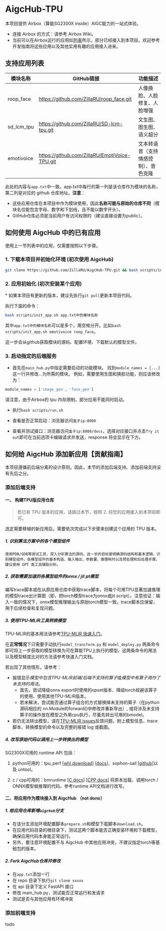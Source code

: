 # AigcHub-TPU

本项目提供 Airbox（算能SG2300X inside）AIGC能力的一站式体验。
- 连接 Airbox 的方式：请参考 Airbox Wiki。
- 当前可以在Airbox运行的应用如[列表](https://gitee.com/zilla0717/AirboxWiki/blob/master/README.md)所示，部分已经接入到本项目。欢迎参考开发指南将这些应用以及其他实用有趣的应用接入进来。


## 支持应用列表

| 模块名称 | GitHub链接 |  功能描述 |
|--------------|-------------------| ------------------|
| roop_face | https://github.com/ZillaRU/roop_face.git | 人像换脸、人脸修复、人脸增强 |
| sd_lcm_tpu | https://github.com/ZillaRU/SD-lcm-tpu.git | 文生图、图生图、语义超分 |
| emotivoice | https://github.com/ZillaRU/EmotiVoice-TPU.git | 文本转语音（支持情感控制）、音色克隆 |

此处的内容与`app.txt`中一致。app.txt中每行的第一列是该仓库作为模块的名称，第二列是对应的 github 仓库地址。**注意**：
- 这些应用仓库在本项目中作为模块使用，因此**名称可能与原始的仓库不同**（模块名仅能包含字母、数字和下划线，且不能以数字开头）。
- GitHub仓库必须是当前用户有访问权限的（建议直接设置为public）。


## 如何使用 AigcHub 中的已有应用
使用上一节列表中的应用，仅需要按照以下步骤。
### 1. 下载本项目并初始化环境 (初次使用 AigcHub)
```sh
git clone https://github.com/ZillaRU/AigcHub-TPU.git && bash scripts/init_env.sh
```

### 2. 应用初始化 (初次安装某个应用)
\* 如果本项目有更新的版本，建议先执行`git pull`更新本项目代码。

执行下面的命令：
```sh
bash scripts/init_app.sh app.txt中的模块名称
```
其中`app.txt中的模块名称`可以是多个，用空格分开。比如`bash scripts/init_app.sh emotivoice roop_face`。

这一步会从github获取模块的源码、配置环境、下载默认的模型文件。

### 3. 启动指定的后端服务
- 首先在`main_hub.py`中指定需要启动的功能模块。
找到`module_names = [...]`这一行并修改...为所需的模块。
例如，需要使用生图和换脸功能，则应该修改为：
```python
module_names = ['image_gen', 'face_gen']
```
请注意，由于Airbox的 tpu 内存限制，部分应用不能同时启动。

- 执行`bash scripts/run.sh`

- 查看是否正常启动：浏览器访问`盒子ip:8000`
- 查看并测试接口：浏览器访问`盒子ip:8000/docs`，选择对应接口并点击`Try it out`即可在当前选项卡编辑请求并发送，response 将会显示在下方。


## 如何给 AigcHub 添加新应用【贡献指南】
本项目遵循前后端分离的设计原则。因此，本节的添加后端支持、添加前端支持没有先后之分。

### 添加后端支持
#### 一、 构建TPU版应用仓库
> 若已有 TPU 版本的应用，请跳过本节，按照 2. 将您的应用接入到本项目即可。

选定需要移植的新应用后，需要依次完成以下步骤来创建这个应用的 TPU 版本。

##### 1. 识别算法方案中的各个模型组件

    使用PDB/GDB等调试工具，深入分析算法的源码。这一步的目标是明确源码结构和基本逻辑、识别模型组件。各模型组件的基本构造、输入输出、参数量、推理耗时以及预处理和后处理步骤。建议使用 GPT 类工具辅助分析。

##### 2. 获取需要加速的各模型组件的onnx / jit pt模型
    
编写trace脚本或在从原应用仓库中获取trace脚本，将每个可用TPU显著加速推理的模型trace出计算图（即，把torch模型trace为onnx或jit script）。注意验证：输入一致的情况下，onnx模型推理输出与原始torch模型一致。trace脚本应保留，用于后续检查和复现问题。

##### 3. 使用TPU-MLIR工具转换模型
    
TPU-MLIR的基本用法请参考[TPU-MLIR 快速入门](https://tpumlir.org/docs/quick_start/index.html)。

在**正常情况**下只需要手动执行`model_transform.py` 和 `model_deploy.py` 两条命令即可将上一步获取的模型转换为可在算能TPU上执行的模型。这两条命令的用法以及模型精度比对的方法请参考快速入门文档。

若出现了其他情形，请参考：
- 报错显示*模型中包含TPU-MLIR前端/后端不支持的算子*或*模型中有算子用作了未支持的用法*。
    - 首先，尝试降级onnx export时使用的opset版本、降级torch规避该算子的使用、使用其他TPU-MLIR版本。
    - 若未解决，尝试能否通过算子组合的方式替换掉未支持的算子（在python源码相应的 nn.Module的forward()中修改并重新导出）, 或将涉及未支持算子的操作放在模型之外用cpu执行，尽量先转出可用的bmodel。
- 若仍无法转出模型，请在[TPU-MLIR issues](https://github.com/sophgo/tpu-mlir/issues)反馈问题，附上模型信息、trace脚本、转换模型的命令以及完整的报错 log 或截图。

##### 4. 改写原始代码以调用上一步转换出的模型
    
SG2300X可用的 runtime API 包括：

1. python可用的：tpu_perf [[whl download](https://github.com/ZillaRU/AigcHub-TPU/releases/download/v0.1/tpu_perf-1.2.35-py3-none-manylinux2014_aarch64.whl)] [[docs](https://docs.radxa.com/en/sophon/airbox/model-compile/tpu_inference)]、sophon-sail [[github](https://github.com/sophgo/sophon-sail.git)]以及 untool。

2. c / cpp可用的：bmruntime [[C docs](https://doc.sophgo.com/docs/3.0.0/docs_latest_release/nntc/html/usage/runtime.html#c-interface)] [[CPP docs](https://doc.sophgo.com/docs/3.0.0/docs_latest_release/nntc/html/usage/runtime.html#id1)]
将原本加载、调用torch / ONNX模型做推理的代码，参考runtime API文档进行改写。

#### 二、将应用作为模块接入到 AigcHub （not done）

##### 1. 给应用仓库新增`aigchub`分支
- 在该分支添加环境配置脚本`prepare.sh`和模型下载脚本`download.sh`。
- 在应用代码目录的根目录下，测试这两个脚本能否正确安装环境和下载模型，确保应用代码本身能正常运行。
- 另外，要注意环境配置不与 AigcHub 中其他应用冲突，不建议指定torch等基础包的版本。

##### 2. Fork AigcHub仓库并修改
- 在`app.txt`添加一行
- 在 repo 目录下执行`git clone xxxxx`
- 在 api 目录下定义 FastAPI 接口
- 修改 main_hub.py，测试能否正常运行和发请求
- 测试是否与其他应用有环境冲突

### 添加前端支持
todo